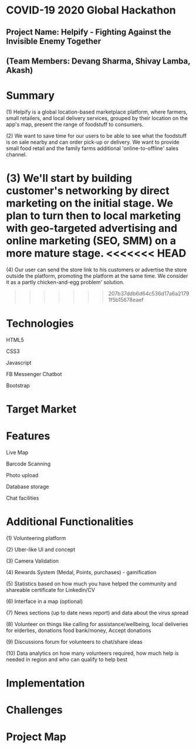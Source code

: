 # COVID-19 2020 Global Hackathon

## Project Name: Helpify - Fighting Against the Invisible Enemy Together
## (Team Members: Devang Sharma, Shivay Lamba, Akash)

# Summary

(1) Helpify is a global location-based marketplace platform, where farmers, small retailers, and local delivery services, grouped by their location on the app's map, present the range of foodstuff to consumers. 

(2) We want to save time for our users to be able to see what the foodstuff is on sale nearby and can order pick-up or delivery. We want to provide small food retail and the family farms additional 'online-to-offline' sales channel. 

(3) We'll start by building customer's networking by direct marketing on the initial stage. We plan to turn then to local marketing with geo-targeted advertising and online marketing (SEO, SMM) on a more mature stage. 
<<<<<<< HEAD
=======

(4) Our user can send the store link to his customers or advertise the store outside the platform, promoting the platform at the same time. We consider it as a partly chicken-and-egg problem' solution.
>>>>>>> 207b37ddb6d64c536d17a6a21791f5b15678eaef

# Technologies

HTML5

CSS3

Javascript

FB Messenger Chatbot

Bootstrap

# Target Market

# Features

Live Map

Barcode Scanning

Photo upload

Database storage

Chat facilities


# Additional Functionalities 

(1) Volunteering platform 

(2) Uber-like UI and concept

(3) Camera Validation

(4) Rewards System (Medal, Points, purchases) - gamification

(5) Statistics based on how much you have helped the community and shareable certificate for Linkedin/CV

(6) Interface in a map (optional)

(7) News sections (up to date news report) and data about the virus spread

(8) Volunteer on things like calling for assistance/wellbeing, local deliveries for elderlies, donations food bank/money, 
Accept donations

(9) Discussions forum for volunteers to chat/share ideas

(10) Data analytics on how many volunteers required, how much help is needed in region and who can qualify to help best


# Implementation

# Challenges

# Project Map

